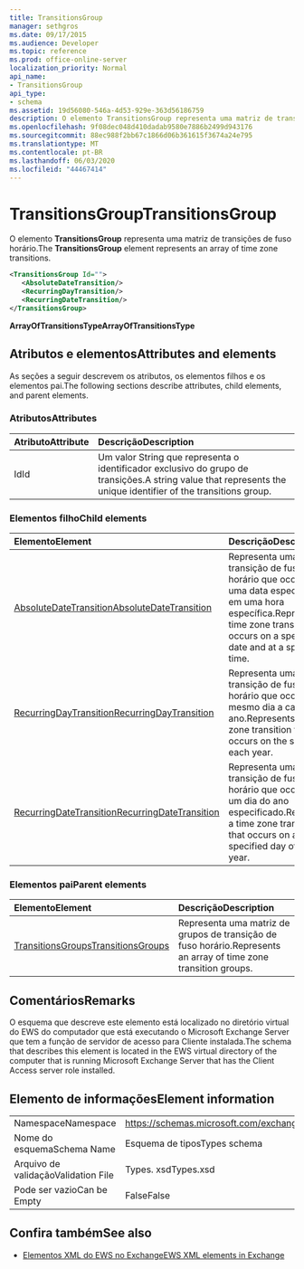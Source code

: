 ```yaml
---
title: TransitionsGroup
manager: sethgros
ms.date: 09/17/2015
ms.audience: Developer
ms.topic: reference
ms.prod: office-online-server
localization_priority: Normal
api_name:
- TransitionsGroup
api_type:
- schema
ms.assetid: 19d56080-546a-4d53-929e-363d56186759
description: O elemento TransitionsGroup representa uma matriz de transições de fuso horário.
ms.openlocfilehash: 9f08dec048d410dadab9580e7886b2499d943176
ms.sourcegitcommit: 88ec988f2bb67c1866d06b361615f3674a24e795
ms.translationtype: MT
ms.contentlocale: pt-BR
ms.lasthandoff: 06/03/2020
ms.locfileid: "44467414"
---
```

# <a name="transitionsgroup"></a><span data-ttu-id="e866b-103">TransitionsGroup</span><span class="sxs-lookup"><span data-stu-id="e866b-103">TransitionsGroup</span></span>

<span data-ttu-id="e866b-104">O elemento **TransitionsGroup** representa uma matriz de transições de fuso horário.</span><span class="sxs-lookup"><span data-stu-id="e866b-104">The **TransitionsGroup** element represents an array of time zone transitions.</span></span> 
  
```xml
<TransitionsGroup Id="">
   <AbsoluteDateTransition/>
   <RecurringDayTransition/>
   <RecurringDateTransition/>
</TransitionsGroup>
```

 <span data-ttu-id="e866b-105">**ArrayOfTransitionsType**</span><span class="sxs-lookup"><span data-stu-id="e866b-105">**ArrayOfTransitionsType**</span></span>
## <a name="attributes-and-elements"></a><span data-ttu-id="e866b-106">Atributos e elementos</span><span class="sxs-lookup"><span data-stu-id="e866b-106">Attributes and elements</span></span>

<span data-ttu-id="e866b-107">As seções a seguir descrevem os atributos, os elementos filhos e os elementos pai.</span><span class="sxs-lookup"><span data-stu-id="e866b-107">The following sections describe attributes, child elements, and parent elements.</span></span>
  
### <a name="attributes"></a><span data-ttu-id="e866b-108">Atributos</span><span class="sxs-lookup"><span data-stu-id="e866b-108">Attributes</span></span>

|<span data-ttu-id="e866b-109">**Atributo**</span><span class="sxs-lookup"><span data-stu-id="e866b-109">**Attribute**</span></span>|<span data-ttu-id="e866b-110">**Descrição**</span><span class="sxs-lookup"><span data-stu-id="e866b-110">**Description**</span></span>|
|:-----|:-----|
|<span data-ttu-id="e866b-111">Id</span><span class="sxs-lookup"><span data-stu-id="e866b-111">Id</span></span>  <br/> |<span data-ttu-id="e866b-112">Um valor String que representa o identificador exclusivo do grupo de transições.</span><span class="sxs-lookup"><span data-stu-id="e866b-112">A string value that represents the unique identifier of the transitions group.</span></span>  <br/> |
   
### <a name="child-elements"></a><span data-ttu-id="e866b-113">Elementos filho</span><span class="sxs-lookup"><span data-stu-id="e866b-113">Child elements</span></span>

|<span data-ttu-id="e866b-114">**Elemento**</span><span class="sxs-lookup"><span data-stu-id="e866b-114">**Element**</span></span>|<span data-ttu-id="e866b-115">**Descrição**</span><span class="sxs-lookup"><span data-stu-id="e866b-115">**Description**</span></span>|
|:-----|:-----|
|[<span data-ttu-id="e866b-116">AbsoluteDateTransition</span><span class="sxs-lookup"><span data-stu-id="e866b-116">AbsoluteDateTransition</span></span>](absolutedatetransition.md) <br/> |<span data-ttu-id="e866b-117">Representa uma transição de fuso horário que ocorre em uma data específica e em uma hora específica.</span><span class="sxs-lookup"><span data-stu-id="e866b-117">Represents a time zone transition that occurs on a specific date and at a specific time.</span></span>  <br/> |
|[<span data-ttu-id="e866b-118">RecurringDayTransition</span><span class="sxs-lookup"><span data-stu-id="e866b-118">RecurringDayTransition</span></span>](recurringdaytransition.md) <br/> |<span data-ttu-id="e866b-119">Representa uma transição de fuso horário que ocorre no mesmo dia a cada ano.</span><span class="sxs-lookup"><span data-stu-id="e866b-119">Represents a time zone transition that occurs on the same day each year.</span></span>  <br/> |
|[<span data-ttu-id="e866b-120">RecurringDateTransition</span><span class="sxs-lookup"><span data-stu-id="e866b-120">RecurringDateTransition</span></span>](recurringdatetransition.md) <br/> |<span data-ttu-id="e866b-121">Representa uma transição de fuso horário que ocorre em um dia do ano especificado.</span><span class="sxs-lookup"><span data-stu-id="e866b-121">Represents a time zone transition that occurs on a specified day of the year.</span></span>  <br/> |
   
### <a name="parent-elements"></a><span data-ttu-id="e866b-122">Elementos pai</span><span class="sxs-lookup"><span data-stu-id="e866b-122">Parent elements</span></span>

|<span data-ttu-id="e866b-123">**Elemento**</span><span class="sxs-lookup"><span data-stu-id="e866b-123">**Element**</span></span>|<span data-ttu-id="e866b-124">**Descrição**</span><span class="sxs-lookup"><span data-stu-id="e866b-124">**Description**</span></span>|
|:-----|:-----|
|[<span data-ttu-id="e866b-125">TransitionsGroups</span><span class="sxs-lookup"><span data-stu-id="e866b-125">TransitionsGroups</span></span>](transitionsgroups.md) <br/> |<span data-ttu-id="e866b-126">Representa uma matriz de grupos de transição de fuso horário.</span><span class="sxs-lookup"><span data-stu-id="e866b-126">Represents an array of time zone transition groups.</span></span>  <br/> |
   
## <a name="remarks"></a><span data-ttu-id="e866b-127">Comentários</span><span class="sxs-lookup"><span data-stu-id="e866b-127">Remarks</span></span>

<span data-ttu-id="e866b-128">O esquema que descreve este elemento está localizado no diretório virtual do EWS do computador que está executando o Microsoft Exchange Server que tem a função de servidor de acesso para Cliente instalada.</span><span class="sxs-lookup"><span data-stu-id="e866b-128">The schema that describes this element is located in the EWS virtual directory of the computer that is running Microsoft Exchange Server that has the Client Access server role installed.</span></span>
  
## <a name="element-information"></a><span data-ttu-id="e866b-129">Elemento de informações</span><span class="sxs-lookup"><span data-stu-id="e866b-129">Element information</span></span>

|||
|:-----|:-----|
|<span data-ttu-id="e866b-130">Namespace</span><span class="sxs-lookup"><span data-stu-id="e866b-130">Namespace</span></span>  <br/> |https://schemas.microsoft.com/exchange/services/2006/types  <br/> |
|<span data-ttu-id="e866b-131">Nome do esquema</span><span class="sxs-lookup"><span data-stu-id="e866b-131">Schema Name</span></span>  <br/> |<span data-ttu-id="e866b-132">Esquema de tipos</span><span class="sxs-lookup"><span data-stu-id="e866b-132">Types schema</span></span>  <br/> |
|<span data-ttu-id="e866b-133">Arquivo de validação</span><span class="sxs-lookup"><span data-stu-id="e866b-133">Validation File</span></span>  <br/> |<span data-ttu-id="e866b-134">Types. xsd</span><span class="sxs-lookup"><span data-stu-id="e866b-134">Types.xsd</span></span>  <br/> |
|<span data-ttu-id="e866b-135">Pode ser vazio</span><span class="sxs-lookup"><span data-stu-id="e866b-135">Can be Empty</span></span>  <br/> |<span data-ttu-id="e866b-136">False</span><span class="sxs-lookup"><span data-stu-id="e866b-136">False</span></span>  <br/> |
   
## <a name="see-also"></a><span data-ttu-id="e866b-137">Confira também</span><span class="sxs-lookup"><span data-stu-id="e866b-137">See also</span></span>



- [<span data-ttu-id="e866b-138">Elementos XML do EWS no Exchange</span><span class="sxs-lookup"><span data-stu-id="e866b-138">EWS XML elements in Exchange</span></span>](ews-xml-elements-in-exchange.md)

